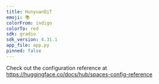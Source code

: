 ```yaml
---
title: HunyuanDiT
emoji: 📚
colorFrom: indigo
colorTo: red
sdk: gradio
sdk_version: 4.31.1
app_file: app.py
pinned: false
---
```


Check out the configuration reference at https://huggingface.co/docs/hub/spaces-config-reference
